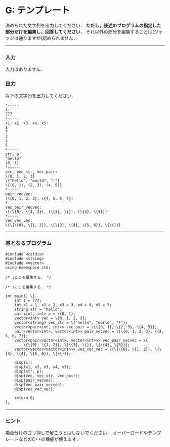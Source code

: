<script type="text/x-mathjax-config">MathJax.Hub.Config({tex2jax:{inlineMath:[['\$','\$'],['\\(','\\)']],processEscapes:true},CommonHTML: {matchFontHeight:false}});</script>
<script type="text/javascript" async src="https://cdnjs.cloudflare.com/ajax/libs/mathjax/2.7.1/MathJax.js?config=TeX-MML-AM_CHTML"></script>

# G: テンプレート

決められた文字列を出力してください．
**ただし，後述のプログラムの指定した部分だけを編集し，回答してください．**
それ以外の部分を編集することは(ジャッジは通りますが)認められません．

---

### 入力
入力はありません．

### 出力
以下の文字列を出力してください．
```
*-----  
i:  
777  
*-----  
x1, x2, x3, x4, x5:  
1  
2  
3  
4  
5  
*-----  
str, p:  
"hello"  
(0, 1)  
*-----  
vec, vec_str, vec_pair:  
\{0, 1, 2, 3}  
\{"hello", "world", "!"}  
\{(0, 1), (2, 3), (4, 5)}  
*-----  
pair_vecvec:  
(\{0, 1, 2, 3}, \{4, 5, 6, 7})  
*-----  
vec_pair_vecvec:  
\{(\{0}, \{1, 2}), (\{3}, \{}), (\{4}, \{5})}  
*-----  
vec_vec_vec:  
\{\{\{0}, \{1, 2}}, \{\{3}, \{4}, \{5, 6}}, \{\{}}}
```

---

### 基となるプログラム

```
#include <cstdio>
#include <string>
#include <vector>
using namespace std;

/* ↓ここを編集する． */

/* ↑ここを編集する． */

int main() \{
    int i = 777;
    int x1 = 1, x2 = 2, x3 = 3, x4 = 4, x5 = 5;
    string str = "hello";
    pair<int, int> p = \{0, 1};
    vector<int> vec = \{0, 1, 2, 3};
    vector<string> vec_str = \{"hello", "world", "!"};
    vector<pair<int, int>> vec_pair = \{\{0, 1}, \{2, 3}, \{4, 5}};
    pair<vector<int>, vector<int>> pair_vecvec = \{\{0, 1, 2, 3}, \{4, 5, 6, 7}};
    vector<pair<vector<int>, vector<int>>> vec_pair_vecvec = \{
        \{\{0}, \{1, 2}}, \{\{3}, \{}}, \{\{4}, \{5}}};
    vector<vector<vector<int>>> vec_vec_vec = \{\{\{0}, \{1, 2}}, \{\{3}, \{4}, \{5, 6}}, \{\{}}};

    disp(i);
    disp(x1, x2, x3, x4, x5);
    disp(str, p);
    disp(vec, vec_str, vec_pair);
    disp(pair_vecvec);
    disp(vec_pair_vecvec);
    disp(vec_vec_vec);

    return 0;
};
```

---

### ヒント
場合分けのゴリ押しで解こうとはしないでください．
オーバーロードやテンプレートなどのC++の機能が使えます．



